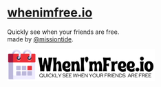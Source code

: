 # [whenimfree.io](https://whenimfree-io.vercel.app/)

Quickly see when your friends are free.\
made by [@missiontide](https://missiontide.com).

![alt text](https://github.com/missiontide/whenimfree.io/blob/main/public/logo.png?raw=true)
